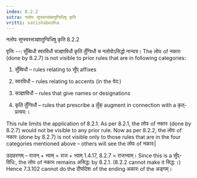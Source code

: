 ```yaml
---
index: 8.2.2
sutra: नलोपः सुप्स्वरसंज्ञातुग्विधिषु कृति
vritti: satishabodha
---
```



 नलोपः सुप्स्वरसञ्ज्ञातुग्विधिषु कृति 8.2.2 


वृत्तिः --: सुँब्विधौ स्वरविधौ सञ्ज्ञाविधौ कृति तुँग्विधौ च नलोपोऽसिद्धो नान्यत्र। The लोपः of नकारः (done by 8.2.7) is not visible to prior rules that are in following categories: 

1. सुँब्विधौ – rules relating to सुँप् affixes 

2. स्वरविधौ – rules relating to accents (in the वेद:) 

3. सञ्ज्ञाविधौ – rules that give names or designations 

4. कृति तुँग्विधौ – rules that prescribe a तुँक् augment in connection with a कृत्-प्रत्यय:। 

This rule limits the application of 8.2.1. As per 8.2.1, the लोपः of नकारः (done by 8.2.7) would not be visible to any prior rule. Now as per 8.2.2, the लोपः of नकारः (done by 8.2.7) is not visible only to those rules that are in the four categories mentioned above – others will see the लोपः of नकारः| 


उदाहरणम् – राजन् + भ्याम् = राज + भ्याम् 1.4.17, 8.2.7 = राजभ्याम्। Since this is a सुँप्-विधि:, the लोपः of नकारः remains असिद्ध: by 8.2.1. (8.2.2 cannot make it सिद्ध:।) Hence 7.3.102 cannot do the दीर्घादेशः of the ending अकारः of the अङ्गम्। 


